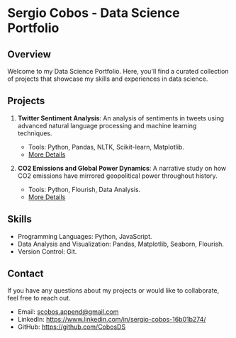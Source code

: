 # Sergio Cobos - Data Science Portfolio

## Overview
Welcome to my Data Science Portfolio. Here, you'll find a curated collection of projects that showcase my skills and experiences in data science.

## Projects
1. **Twitter Sentiment Analysis**: An analysis of sentiments in tweets using advanced natural language processing and machine learning techniques.
   - Tools: Python, Pandas, NLTK, Scikit-learn, Matplotlib.
   - [More Details](link-to-your-project)

2. **CO2 Emissions and Global Power Dynamics**: A narrative study on how CO2 emissions have mirrored geopolitical power throughout history.
   - Tools: Python, Flourish, Data Analysis.
   - [More Details](link-to-your-project)

## Skills
- Programming Languages: Python, JavaScript.
- Data Analysis and Visualization: Pandas, Matplotlib, Seaborn, Flourish.
- Version Control: Git.

## Contact
If you have any questions about my projects or would like to collaborate, feel free to reach out.
- Email: scobos.append@gmail.com
- LinkedIn: https://www.linkedin.com/in/sergio-cobos-16b01b274/
- GitHub: https://github.com/CobosDS

